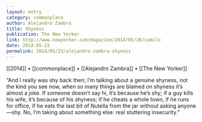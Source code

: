 ```yaml
---
layout: entry
category: commonplace
author: Alejandro Zambra
title: Shyness
publication: The New Yorker
link: http://www.newyorker.com/magazine/2014/05/26/camilo
date: 2014-05-23
permalink: 2014/05/23/alejandro-zambra-shyness
---
```


[[2014]] • [[commonplace]] • [[Alejandro Zambra]] • [[The New Yorker]]

“And I really was shy back then; I’m talking about a genuine shyness, not the kind you see now, when so many things are blamed on shyness it’s almost a joke. If someone doesn’t say hi, it’s because he’s shy; if a guy kills his wife, it’s because of his shyness; if he cheats a whole town, if he runs for office, if he eats the last bit of Nutella from the jar without asking anyone—shy. No, I’m taking about something else: real stuttering insecurity.”
